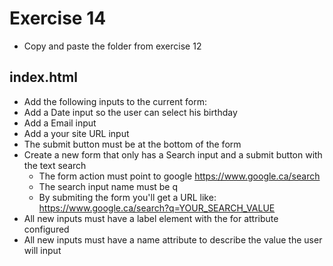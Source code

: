 # Exercise 14

* Copy and paste the folder from exercise 12

## index.html
* Add the following inputs to the current form:
* Add a Date input so the user can select his birthday
* Add a Email input
* Add a your site URL input
* The submit button must be at the bottom of the form
* Create a new form that only has a Search input and a submit button with the text search
  * The form action must point to google https://www.google.ca/search
  * The search input name must be q
  * By submiting the form you'll get a URL like: https://www.google.ca/search?q=YOUR_SEARCH_VALUE
* All new inputs must have a label element with the for attribute configured
* All new inputs must have a name attribute to describe the value the user will input
